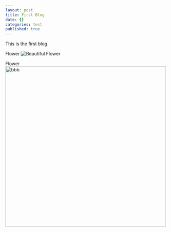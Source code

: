 ```yaml
---
layout: post
title: First Blog
date: {}
categories: test
published: true
---
```


This is the first blog.

Flower
![Beautiful Flower](https://www.flickr.com/photos/77126670@N03/13160201663)

Flower
<a href="https://www.flickr.com/photos/77126670@N03/13160201663" title="aaa"><img src="https://farm3.staticflickr.com/2070/13160201663_171d66dec2.jpg" width="500" height="500" alt="bbb"></a>